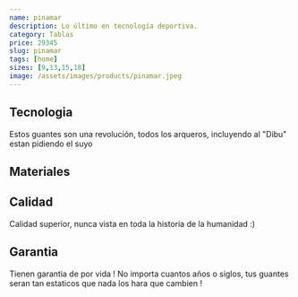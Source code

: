 ```yaml
---
name: pinamar
description: Lo último en tecnología deportiva.
category: Tablas
price: 29345
slug: pinamar
tags: [home]
sizes: [9,13,15,18]
image: /assets/images/products/pinamar.jpeg
---
```


## Tecnologia

Estos guantes son una revolución, todos los arqueros, incluyendo al "Dibu" estan pidiendo el suyo

## Materiales


## Calidad

Calidad superior, nunca vista en toda la historia de la humanidad :) 

## Garantia

Tienen garantia de por vida ! No importa cuantos años o siglos, tus guantes seran tan estaticos que nada los hara que cambien !
